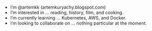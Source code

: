 - I’m @artemkk (artemkuryachy.blogspot.com)
- I’m interested in ... reading, history, film, and cooking. 
- I’m currently learning ... Kubernetes, AWS, and Docker. 
- I’m looking to collaborate on ... nothing particular at the moment.

<!---
artemkk/artemkk is a ✨ special ✨ repository because its `README.md` (this file) appears on your GitHub profile.
You can click the Preview link to take a look at your changes.
--->
